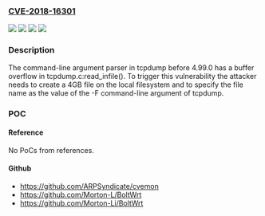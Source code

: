 ### [CVE-2018-16301](https://cve.mitre.org/cgi-bin/cvename.cgi?name=CVE-2018-16301)
![](https://img.shields.io/static/v1?label=Product&message=tcpdump&color=blue)
![](https://img.shields.io/static/v1?label=Version&message=unspecified%20&color=brightgreen)
![](https://img.shields.io/static/v1?label=Vulnerability&message=CWE-190%20integer%20overflow%20or%20wraparound&color=brightgreen)
![](https://img.shields.io/static/v1?label=Vulnerability&message=CWE-787%20out-of-bounds%20write&color=brightgreen)

### Description

The command-line argument parser in tcpdump before 4.99.0 has a buffer overflow in tcpdump.c:read_infile(). To trigger this vulnerability the attacker needs to create a 4GB file on the local filesystem and to specify the file name as the value of the -F command-line argument of tcpdump.

### POC

#### Reference
No PoCs from references.

#### Github
- https://github.com/ARPSyndicate/cvemon
- https://github.com/Morton-L/BoltWrt
- https://github.com/Morton-Li/BoltWrt

